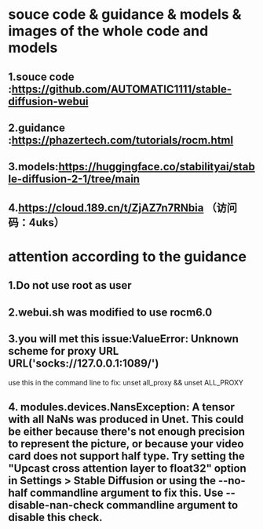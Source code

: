 # souce code & guidance & models & images of the whole code and models
## 1.souce code :https://github.com/AUTOMATIC1111/stable-diffusion-webui
## 2.guidance :https://phazertech.com/tutorials/rocm.html
## 3.models:https://huggingface.co/stabilityai/stable-diffusion-2-1/tree/main
## 4.https://cloud.189.cn/t/ZjAZ7n7RNbia （访问码：4uks）

# attention according to the guidance 
## 1.Do not use root as user 
## 2.webui.sh was modified to use rocm6.0
## 3.you will met this issue:ValueError: Unknown scheme for proxy URL URL('socks://127.0.0.1:1089/')
use this in the command line to fix: unset all_proxy && unset ALL_PROXY
## 4. modules.devices.NansException: A tensor with all NaNs was produced in Unet. This could be either because there's not enough precision to represent the picture, or because your video card does not support half type. Try setting the "Upcast cross attention layer to float32" option in Settings > Stable Diffusion or using the --no-half commandline argument to fix this. Use --disable-nan-check commandline argument to disable this check.


